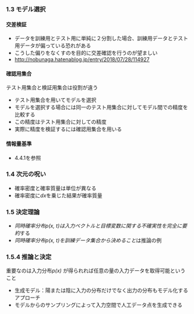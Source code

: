 ### 1.3 モデル選択

#### 交差検証
* データを訓練用とテスト用に単純に２分割した場合、訓練用データとテスト用データが偏っている恐れがある
* こうした偏りをなくすのを目的に交差確認を行うのが望ましい
* http://nobunaga.hatenablog.jp/entry/2018/07/28/114927

#### 確認用集合
テスト用集合と検証用集合は役割が違う
* テスト用集合を用いてモデルを選択
* モデルを選択する場合には同一のテスト用集合に対してモデル間での精度を比較する
* この精度はテスト用集合に対しての精度
* 実際に精度を検証するには確認用集合を用いる

#### 情報量基準
* 4.4.1を参照

### 1.4 次元の呪い
* 確率密度と確率質量は単位が異なる
* 確率密度に*dx*を乗じた結果が確率質量

### 1.5 決定理論
* *同時確率分布p(x, t)は入力ベクトルと目標変数に関する不確実性を完全に要約*する
* *同時確率分布p(x, t)を訓練データ集合から決めること*は推論の例

### 1.5.4 推論と決定
重要なのは入力分布*p(x)* が得られれば任意の量の入力データを取得可能ということ
* 生成モデル：陽または陰に入力の分布だけでなく出力の分布もモデル化するアプローチ
* モデルからのサンプリングによって入力空間で人工データ点を生成できる
